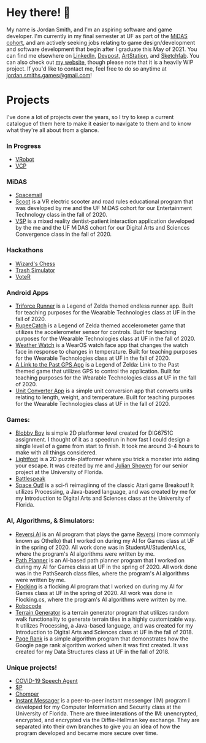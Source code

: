 # Hey there! 👋

<!--
<a href="https://github.com/jordansmithsgames/jordansmithsgames">
  <img align="center" src="https://github-readme-stats.vercel.app/api/top-langs/?username=jordansmithsgames&hide=shaderlab,hlsl&theme=dracula"/>
</a>
<a href="https://github.com/jordansmithsgames/jordansmithsgames">
  <img align="center" src="https://github-readme-stats.vercel.app/api?username=jordansmithsgames&show_icons=true&line_height=27&count_private=true&theme=dracula"/>
</a>
-->

My name is Jordan Smith, and I'm an aspiring software and game developer. I'm currently in my final semester at UF as part of the [MiDAS cohort](https://digitalworlds.ufl.edu/programs/ma-in-digital-arts-sciences/student-profiles/), and am actively seeking jobs relating to game design/development and software development that begin after I graduate this May of 2021. You can find me elsewhere on [LinkedIn](https://www.linkedin.com/in/jordansmithsgames/), [Devpost](https://devpost.com/jordansmithsgames), [ArtStation](https://www.artstation.com/jordansmithsgames), and [Sketchfab](https://sketchfab.com/jordansmithsgames). You can also check out [my website](https://www.jordansmithsgames.com/), though please note that it is a heavily WIP project. If you'd like to contact me, feel free to do so anytime at jordan.smiths.games@gmail.com!

# Projects
I've done a lot of projects over the years, so I try to keep a current catalogue of them here to make it easier to navigate to them and to know what they're all about from a glance.

### In Progress
- [VRobot](https://github.com/jordansmithsgames/VRobot)
- [VCP](https://github.com/jordansmithsgames/VCP)

### MiDAS
- [Spacemail](https://github.com/jordansmithsgames/Spacemail)
- [Scoot](https://github.com/jordansmithsgames/Scoot) is a VR electric scooter and road rules educational program that was developed by me and the UF MiDAS cohort for our Entertainment Technology class in the fall of 2020.
- [VSP](https://github.com/jordansmithsgames/VSP) is a mixed reality dentist-patient interaction application developed by the me and the UF MiDAS cohort for our Digital Arts and Sciences Convergence class in the fall of 2020.

### Hackathons
- [Wizard's Chess](https://github.com/jordansmithsgames/WizardsChess)
- [Trash Simulator](https://github.com/jordansmithsgames/TrashSimulator)
- [VoteR](https://github.com/jordansmithsgames/VoteR)

### Android Apps
- [Triforce Runner](https://github.com/jordansmithsgames/TriforceRunner) is a Legend of Zelda themed endless runner app. Built for teaching purposes for the Wearable Technologies class at UF in the fall of 2020.
- [RupeeCatch](https://github.com/jordansmithsgames/RupeeCatch) is a Legend of Zelda themed accelerometer game that utilizes the accelerometer sensor for controls. Built for teaching purposes for the Wearable Technologies class at UF in the fall of 2020.
- [Weather Watch](https://github.com/jordansmithsgames/WeatherWatch) is a WearOS watch face app that changes the watch face in response to changes in temperature. Built for teaching purposes for the Wearable Technologies class at UF in the fall of 2020.
- [A Link to the Past GPS App](https://github.com/jordansmithsgames/ALTTPGPSApp) is a Legend of Zelda: Link to the Past themed game that utilizes GPS to control the application. Built for teaching purposes for the Wearable Technologies class at UF in the fall of 2020.
- [Unit Converter App](https://github.com/jordansmithsgames/UnitConverterApp) is a simple unit conversion app that converts units relating to length, weight, and temperature. Built for teaching purposes for the Wearable Technologies class at UF in the fall of 2020.
  
### Games:
- [Blobby Boy](https://github.com/jordansmithsgames/BlobbyBoy) is simple 2D platformer level created for DIG6751C assignment. I thought of it as a speedrun in how fast I could design a single level of a game from start to finish. It took me around 3-4 hours to make with all things considered.
- [Lightfoot](https://github.com/jordansmithsgames/Lightfoot) is a 2D puzzle-platformer where you trick a monster into aiding your escape. It was created by me and [Julian Showen](https://github.com/frardvark) for our senior project at the University of Florida.
- [Battlespeak](https://github.com/jordansmithsgames/Battlespeak)
- [Space Out!](https://github.com/jordansmithsgames/SpaceOut) is a sci-fi reimagiinng of the classic Atari game Breakout! It utilizes Processing, a Java-based language, and was created by me for my Introduction to Digital Arts and Sciences class at the University of Florida.
  
### AI, Algorithms, & Simulators:
- [Reversi AI](https://github.com/jordansmithsgames/ReversiAI) is an AI program that plays the game [Reversi](https://en.wikipedia.org/wiki/Reversi) (more commonly known as Othello) that I worked on during my AI for Games class at UF in the spring of 2020. All work done was in StudentAI/StudentAI.cs, where the program's AI algorithms were written by me.
- [Path Planner](https://github.com/jordansmithsgames/PathPlanner) is an AI-based path planner program that I worked on during my AI for Games class at UF in the spring of 2020. All work done was in the PathSearch class files, where the program's AI algorithms were written by me.
- [Flocking](https://github.com/jordansmithsgames/Flocking) is a flocking AI program that I worked on during my AI for Games class at UF in the spring of 2020. All work was done in Flocking.cs, where the program's AI algorithms were written by me.
- [Robocode](https://github.com/jordansmithsgames/Robocode) 
- [Terrain Generator](https://github.com/jordansmithsgames/TerrainGenerator) is a terrain generator program that utilizes random walk functionality to generate terrain tiles in a highly customizable way. It utilizes Processing, a Java-based language, and was created for my Introduction to Digital Arts and Sciences class at UF in the fall of 2018.
- [Page Rank](https://github.com/jordansmithsgames/PageRank) is a simple algorithm program that demonstrates how the Google page rank algorithm worked when it was first created. It was created for my Data Structures class at UF in the fall of 2018.
  
### Unique projects!
- [COVID-19 Speech Agent](https://github.com/jordansmithsgames/COVID19SpeechAgent)
- [$P](https://github.com/jordansmithsgames/PDollar)
- [Chomper](https://github.com/Team-7C/Concessions-App)
- [Instant Messager](https://github.com/jordansmithsgames/InstantMessenger) is a peer-to-peer instant messenger (IM) program I developed for my Computer Information and Security class at the University of Florida. There are three interations of the IM: unencrypted, encrypted, and encrypted via the Diffie-Hellman key exchange. They are separated into their own branches to give you an idea of how the program developed and became more secure over time.
<!--
**jordansmithsgames/jordansmithsgames** is a ✨ _special_ ✨ repository because its `README.md` (this file) appears on your GitHub profile.

Here are some ideas to get you started:

- 🔭 I’m currently working on ...
- 🌱 I’m currently learning ...
- 👯 I’m looking to collaborate on ...
- 🤔 I’m looking for help with ...
- 💬 Ask me about ...
- 📫 How to reach me: ...
- 😄 Pronouns: ...
- ⚡ Fun fact: ...
-->
